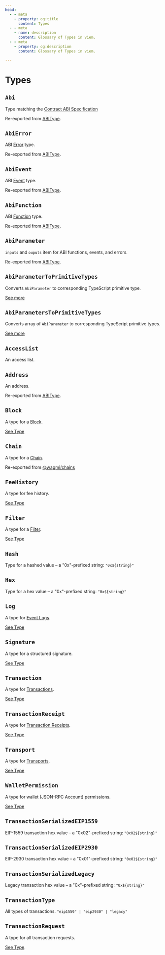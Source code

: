 ```yaml
---
head:
  - - meta
    - property: og:title
      content: Types
  - - meta
    - name: description
      content: Glossary of Types in viem.
  - - meta
    - property: og:description
      content: Glossary of Types in viem.

---
```


# Types

## `Abi`

Type matching the [Contract ABI Specification](https://docs.soliditylang.org/en/latest/abi-spec.html#json)

Re-exported from [ABIType](https://abitype.dev/api/types.html#abi).

## `AbiError`

ABI [Error](https://docs.soliditylang.org/en/latest/abi-spec.html#errors) type.

Re-exported from [ABIType](https://abitype.dev/api/types.html#abierror).

## `AbiEvent`

ABI [Event](https://docs.soliditylang.org/en/latest/abi-spec.html#events) type.

Re-exported from [ABIType](https://abitype.dev/api/types.html#abievent).

## `AbiFunction`

ABI [Function](https://docs.soliditylang.org/en/latest/abi-spec.html#argument-encoding) type.

Re-exported from [ABIType](https://abitype.dev/api/types.html#abifunction).

## `AbiParameter`

`inputs` and `ouputs` item for ABI functions, events, and errors.

Re-exported from [ABIType](https://abitype.dev/api/types.html#abiparameter).

## `AbiParameterToPrimitiveTypes`

Converts `AbiParameter` to corresponding TypeScript primitive type.

[See more](https://abitype.dev/api/utilities.html#abiparametertoprimitivetype)

## `AbiParametersToPrimitiveTypes`

Converts array of `AbiParameter` to corresponding TypeScript primitive types.

[See more](https://abitype.dev/api/utilities.html#abiparameterstoprimitivetypes)

## `AccessList`

An access list.

## `Address`

An address.

Re-exported from [ABIType](https://abitype.dev/api/types.html#address).

## `Block`

A type for a [Block](/docs/glossary/terms#block).

[See Type](https://github.com/wagmi-dev/viem/blob/main/src/types/block.ts)

## `Chain`

A type for a [Chain](/docs/glossary/terms#chain).

Re-exported from [@wagmi/chains](https://github.com/wagmi-dev/references/blob/main/packages/chains/src/types.ts)

## `FeeHistory`

A type for fee history.

[See Type](https://github.com/wagmi-dev/viem/blob/main/src/types/fee.ts)

## `Filter`

A type for a [Filter](/docs/glossary/terms#filter).

[See Type](https://github.com/wagmi-dev/viem/blob/main/src/types/filter.ts)

## `Hash`

Type for a hashed value – a "0x"-prefixed string: `"0x${string}"`

## `Hex`

Type for a hex value – a "0x"-prefixed string: `"0x${string}"`

## `Log`

A type for [Event Logs](/docs/glossary/terms#event-log).

[See Type](https://github.com/wagmi-dev/viem/blob/main/src/types/log.ts)

## `Signature`

A type for a structured signature.

[See Type](https://github.com/wagmi-dev/viem/blob/main/src/types/misc.ts)

## `Transaction`

A type for [Transactions](/docs/glossary/terms#transaction).

[See Type](https://github.com/wagmi-dev/viem/blob/main/src/types/transaction.ts)

## `TransactionReceipt`

A type for [Transaction Receipts](/docs/glossary/terms#transaction-receipt).

[See Type](https://github.com/wagmi-dev/viem/blob/main/src/types/transaction.ts)

## `Transport`

A type for [Transports](/docs/glossary/terms#transports).

[See Type](https://github.com/wagmi-dev/viem/blob/main/src/clients/transports/createTransport.ts)

## `WalletPermission`

A type for wallet (JSON-RPC Account) permissions.

[See Type](https://github.com/wagmi-dev/viem/blob/main/src/types/eip1193.ts)

## `TransactionSerializedEIP1559`

EIP-1559 transaction hex value – a "0x02"-prefixed string: `"0x02${string}"`

## `TransactionSerializedEIP2930`

EIP-2930 transaction hex value – a "0x01"-prefixed string: `"0x01${string}"`

## `TransactionSerializedLegacy`

Legacy transaction hex value – a "0x"-prefixed string: `"0x${string}"`

## `TransactionType`

All types of transactions. `"eip1559" | "eip2930" | "legacy"`

## `TransactionRequest`

A type for all transaction requests.

[See Type](https://github.com/wagmi-dev/viem/blob/main/src/types/transaction.ts).

